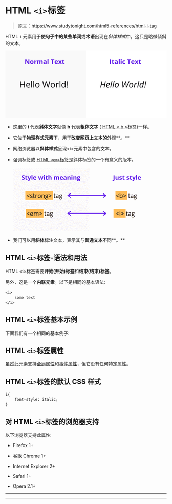 # HTML `<i>`标签

> 原文：<https://www.studytonight.com/html5-references/html-i-tag>

HTML `i` 元素用于**使句子中的某些单词**或**术语**出现在*斜体样式*中，这只是略微倾斜的文本。

![what is italic style](img/ad486439d86a6b34bc65111bbeb0446f.png)

*   这里的 **i** 代表**斜体文字**就像 **b** 代表**粗体文字** ( [HTML < b >标签](https://www.studytonight.com/html5-references/html-b-tag))一样。

*   它位于**物理样式元素**下，用于**改变网页上文本的**外观**。**

*   网络浏览器以**斜体样式**呈现`<i>`元素中包含的文本。

*   强调标签或 [HTML `<em>`标签](https://www.studytonight.com/html5-references/html-em-tag)是斜体标签的一个有意义的版本。

    ![italics and em tag difference](img/1834577cbd10e1a888d1d70359cdf251.png)

*   我们可以用**斜体**标注文本，表示其与**普通文本**不同**。**

## HTML `<i>`标签-语法和用法

HTML `<i>`标签需要**开始(开始)标签**和**结束(结束)标签**。

另外，这是一个**内联元素**。以下是相同的基本语法:

```
<i>
    some text
</i>
```

## HTML `<i>`标签基本示例

下面我们有一个相同的基本例子:

## HTML `<i>`标签属性

虽然此元素支持[全局属性](https://www.studytonight.com/html5-references/html-global-attributes)和[事件属性](https://www.studytonight.com/html5-references/html-event-attributes)，但它没有任何特定属性。

## HTML `<i>`标签的默认 CSS 样式

```
i{
    font-style: italic;
}
```

## 对 HTML `<i>`标签的浏览器支持

以下浏览器支持此属性:

*   Firefox 1+

*   谷歌 Chrome 1+

*   Internet Explorer 2+

*   Safari 1+

*   Opera 2.1+

* * *

* * *